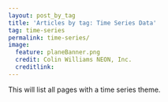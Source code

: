 ```yaml
---
layout: post_by_tag
title: 'Articles by tag: Time Series Data'
tag: time-series
permalink: time-series/
image:
  feature: planeBanner.png
  credit: Colin Williams NEON, Inc.
  creditlink: 
---
```


This will list all pages with a time series theme.
